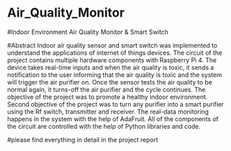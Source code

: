# Air_Quality_Monitor
#Indoor Environment Air Quality Monitor & Smart Switch

#Abstract
Indoor air quality sensor and smart switch was implemented to understand the
applications of internet of things devices. The circuit of the project contains multiple
hardware components with Raspberry Pi 4. The device takes real-time inputs and when
the air quality is toxic, it sends a notification to the user informing that the air quality is
toxic and the system will trigger the air purifier on. Once the sensor tests the air quality
to be normal again, it turns-off the air purifier and the cycle continues. The objective of
the project was to promote a healthy indoor environment. Second objective of the
project was to turn any purifier into a smart purifier using the Rf switch, transmitter and
receiver. The real-data monitoring happens in the system with the help of AdaFruit. All
of the components of the circuit are controlled with the help of Python libraries and
code.

#please find everything in detail in the project report
